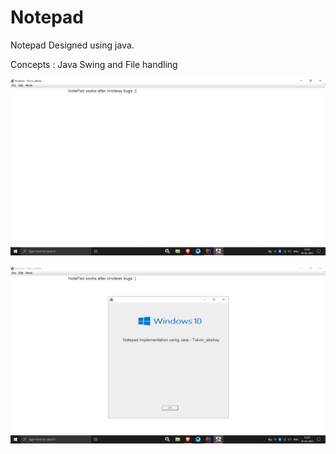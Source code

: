 # Notepad

Notepad Designed using java.

Concepts : Java Swing and File handling

![attachment](preview.png)


![attachment1](pre.png)
